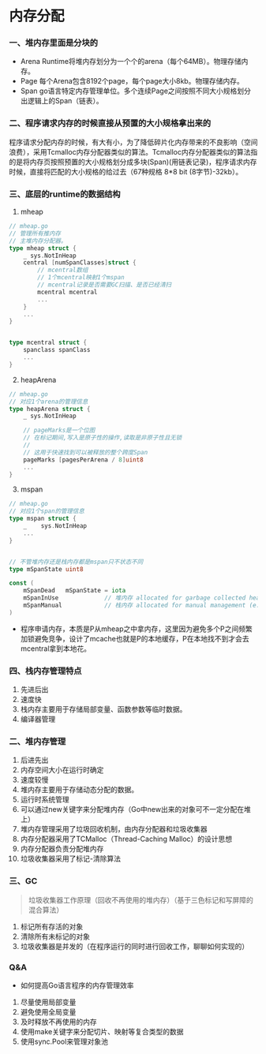 # 内存分配

### 一、堆内存里面是分块的

- Arena
    Runtime将堆内存划分为一个个的arena（每个64MB）。物理存储内存。
- Page
    每个Arena包含8192个page，每个page大小8kb。物理存储内存。
- Span
    go语言特定内存管理单位。多个连续Page之间按照不同大小规格划分出逻辑上的Span（链表）。


### 二、程序请求内存的时候直接从预置的大小规格拿出来的

程序请求分配内存的时候，有大有小，为了降低碎片化内存带来的不良影响（空间浪费），采用Tcmalloc内存分配器类似的算法。Tcmalloc内存分配器类似的算法指的是将内存页按照预置的大小规格划分成多块(Span)(用链表记录)，程序请求内存时候，直接将匹配的大小规格的给过去（67种规格 8*8 bit (8字节)-32kb）。


### 三、底层的runtime的数据结构

1. mheap

```go
// mheap.go
// 管理所有推内存
// 主堆内存分配器。
type mheap struct {
	_ sys.NotInHeap
    central [numSpanClasses]struct {
        // mcentral数组
        // 1个mcentral映射1个mspan
        // mcentral记录是否需要GC扫描、是否已经清扫
		mcentral mcentral
        ...
    }
    ...
}


type mcentral struct {
	spanclass spanClass
    ...
}
```


2. heapArena

```go
// mheap.go
// 对应1个arena的管理信息
type heapArena struct {
	_ sys.NotInHeap

    // pageMarks是一个位图
    // 在标记期间,写入是原子性的操作,读取是非原子性且无锁
	//
	// 这用于快速找到可以被释放的整个跨度Span
	pageMarks [pagesPerArena / 8]uint8
    ...
}
```

3. mspan

```go
// mheap.go
// 对应1个span的管理信息
type mspan struct {
	_    sys.NotInHeap
    ...
}


// 不管堆内存还是栈内存都是mspan只不状态不同
type mSpanState uint8

const (
	mSpanDead   mSpanState = iota
	mSpanInUse             // 堆内存 allocated for garbage collected heap
	mSpanManual            // 栈内存 allocated for manual management (e.g., stack allocator)
)
```


- 程序申请内存，本质是P从mheap之中拿内存，这里因为避免多个P之间频繁加锁避免竞争，设计了mcache也就是P的本地缓存，P在本地找不到才会去mcentral拿到本地花。



### 四、栈内存管理特点

1. 先进后出
2. 速度快
3. 栈内存主要用于存储局部变量、函数参数等临时数据。
4. 编译器管理

### 二、堆内存管理

1. 后进先出
2. 内存空间大小在运行时确定
3. 速度较慢
4. 堆内存主要用于存储动态分配的数据。
5. 运行时系统管理
6. 可以通过new关键字来分配堆内存（Go中new出来的对象可不一定分配在堆上）
7. 堆内存管理采用了垃圾回收机制，由内存分配器和垃圾收集器
8. 内存分配器采用了TCMalloc（Thread-Caching Malloc）的设计思想
9. 内存分配器负责分配堆内存
10. 垃圾收集器采用了标记-清除算法

### 三、GC

> 垃圾收集器工作原理（回收不再使用的堆内存）（基于三色标记和写屏障的混合算法）

1. 标记所有存活的对象
2. 清除所有未标记的对象
3. 垃圾收集器是并发的（在程序运行的同时进行回收工作，聊聊如何实现的）

### Q&A

- 如何提高Go语言程序的内存管理效率

1. 尽量使用局部变量
2. 避免使用全局变量
3. 及时释放不再使用的内存
4. 使用make关键字来分配切片、映射等复合类型的数据
5. 使用sync.Pool来管理对象池